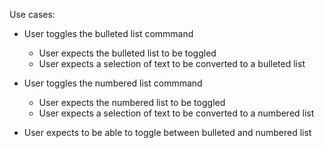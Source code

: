 Use cases:

- User toggles the bulleted list commmand
  - User expects the bulleted list to be toggled
  - User expects a selection of text to be converted to a bulleted list
- User toggles the numbered list commmand
  - User expects the numbered list to be toggled
  - User expects a selection of text to be converted to a numbered list

- User expects to be able to toggle between bulleted and numbered list
